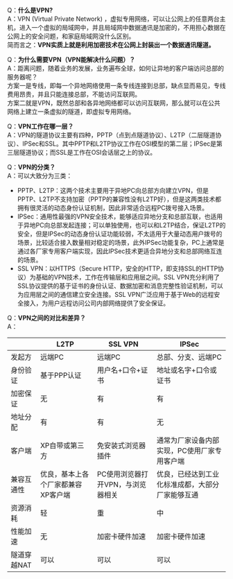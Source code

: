 Q：**什么是VPN?**  
A：VPN (Virtual Private Network) ，虚拟专用网络，可以让公网上的任意两台主机，进入一个虚拟的局域网中，并且局域网中数据通讯是加密的，不用担心数据在公网上的安全问题，和家庭局域网没什么区别。  
简而言之：**VPN实质上就是利用加密技术在公网上封装出一个数据通讯隧道。**   

Q：**为什么需要VPN（VPN能解决什么问题）？**  
A：距离问题，随着业务的发展，业务遍布全球，如何让异地的客户端访问总部的服务器呢？  
方案一是专线，即每一个异地网络使用一条专线连接到总部，缺点显而易见，专线费用昂贵，并且只能连接总部，不能访问互联网。  
方案二就是VPN，既然总部和各异地网络都可以访问互联网，那么就可以在公共网络上建立一条虚拟的隧道，即虚拟专用网络。   

Q：**VPN工作在哪一层？**  
A：VPN的隧道协议主要有四种，PPTP（点到点隧道协议）、L2TP（二层隧道协议）、IPSec和SSL。其中PPTP和L2TP协议工作在OSI模型的第二层；IPSec是第三层隧道协议；而SSL是工作在OSI会话层之上的协议。  

Q：**VPN的分类？**  
A：可以大致分为三类：  

- PPTP、L2TP：这两个技术主要用于异地PC向总部方向建立VPN，但是PPTP、L2TP不支持加密（PPTP的兼容性没有L2TP好），但是这两类技术都拥有很灵活的动态身份认证机制，因此非常适合远程PC拨号接入场景。  
- IPSec：通用性最强的VPN安全技术，能够适应异地分支和总部互联，也适用于异地PC向总部发起连接；可以单独使用，也可以和L2TP结合，保证L2TP的安全，但是IPSec的动态身份认证功能较弱，不太适用于大量动态用户拨号的场景，比较适合接入数量相对稳定的场景，此外IPSec功能复杂，PC上通常是通过各厂家专用客户端实现，因此IPSec技术更适合异地分支和总部网络互连的场景。  
- SSL VPN：以HTTPS（Secure HTTP，安全的HTTP，即支持SSL的HTTP协议）为基础的VPN技术，工作在传输层和应用层之间。SSL VPN充分利用了SSL协议提供的基于证书的身份认证、数据加密和消息完整性验证机制，可以为应用层之间的通信建立安全连接。SSL VPN广泛应用于基于Web的远程安全接入，为用户远程访问公司内部网络提供了安全保证。  

Q：**VPN之间的对比和差异？**  
A：

|             | L2TP                               | **SSL VPN**                       | **IPSec**                                        |
| ----------- | ---------------------------------- | --------------------------------- | ------------------------------------------------ |
| 发起方      | 远端PC                             | 远端PC                            | 总部、分支、远端PC                               |
| 身份验证    | 基于PPP认证                        | 用户名+口令+证书                  | 地址或名字+口令或证书                            |
| 加密保证    | 无                                 | 有                                | 有                                               |
| 地址分配    | 有                                 | 有                                | 无                                               |
| 客户端      | XP自带或第三方                     | 免安装式浏览器插件                | 通常为厂家设备内部实现，PC使用厂家专用客户端     |
| 兼容互通性  | 优良，基本上各个厂家都兼容XP客户端 | PC使用浏览器打开VPN，与浏览器相关 | 优良，已经达到工业化标准成都，大部分厂家能够互通 |
| 资源消耗    | 轻                                 | 重                                | 中                                               |
| 性能加速    | 无                                 | 加密卡硬件加速                    | 加密卡硬件加速                                   |
| 隧道穿越NAT | 可以                               | 可以                              | 可以                                             |

